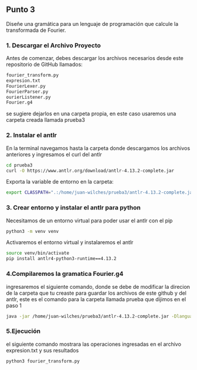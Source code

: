 ## Punto 3
Diseñe una gramática para un lenguaje de programación que
calcule la transformada de Fourier.
### 1. Descargar el Archivo Proyecto
Antes de comenzar, debes descargar los archivos necesarios desde este repositorio de GitHub llamados:
```bash
fourier_transform.py
expresion.txt
FourierLexer.py
FourierParser.py
ourierListener.py
Fourier.g4
```
se sugiere dejarlos en una carpeta propia, en este caso usaremos una carpeta creada llamada prueba3
### 2. Instalar el antlr 
En la terminal navegamos hasta la carpeta donde descargamos los archivos anteriores y ingresamos el curl del antlr
```bash
cd prueba3
curl -O https://www.antlr.org/download/antlr-4.13.2-complete.jar
```

Exporta la variable de entorno en la carpeta:
```bash
export CLASSPATH=".:/home/juan-wilches/prueba3/antlr-4.13.2-complete.jar:$CLASSPATH"
```

### 3. Crear entorno y instalar el antlr para python
Necesitamos de un entorno virtual para poder usar el antlr con el pip
```bash
python3 -m venv venv
```
Activaremos el entorno virtual y instalaremos el antlr
```bash
source venv/bin/activate
pip install antlr4-python3-runtime==4.13.2
```
### 4.Compilaremos la gramatica Fourier.g4
ingresaremos el siguiente comando, donde se debe de modificar la direcion de la carpeta que tu creaste para guardar los archivos de este github y del antlr, este es el comando para la carpeta llamada prueba que dijimos en el paso 1
```bash
java -jar /home/juan-wilches/prueba3/antlr-4.13.2-complete.jar -Dlanguage=Python3 objiterable.g4
```
### 5.Ejecución
el siguiente comando mostrara las operaciones ingresadas en el archivo expresion.txt
 y sus resultados
```bash
python3 fourier_transform.py

```

